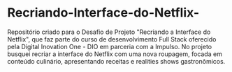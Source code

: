 # Recriando-Interface-do-Netflix-
Repositório criado para o Desafio de Projeto "Recriando a Interface do Netflix", que faz parte do curso de desenvolvimento Full Stack oferecido pela Digital Inovation One - DIO em parceria com a Impulso.  No projeto busquei recriar a interface do Netflix com uma nova roupagem, focada em conteúdo culinário, apresentando receitas e realities shows gastronômicos. 
